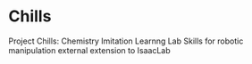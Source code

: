 # Chills
Project Chills: Chemistry Imitation Learnng Lab Skills for robotic manipulation external extension to IsaacLab
